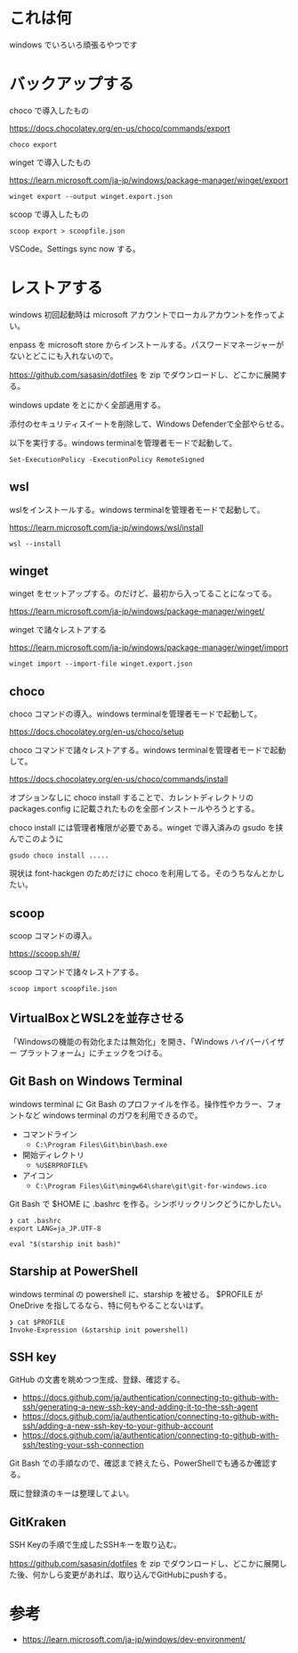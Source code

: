 # これは何

windows でいろいろ頑張るやつです

# バックアップする

choco で導入したもの

https://docs.chocolatey.org/en-us/choco/commands/export

```
choco export
```

winget で導入したもの

https://learn.microsoft.com/ja-jp/windows/package-manager/winget/export

```
winget export --output winget.export.json
```

scoop で導入したもの

```
scoop export > scoopfile.json
```

VSCode。Settings sync now する。

# レストアする

windows 初回起動時は microsoft アカウントでローカルアカウントを作ってよい。

enpass を microsoft store からインストールする。パスワードマネージャーがないとどこにも入れないので。

https://github.com/sasasin/dotfiles を zip でダウンロードし、どこかに展開する。

windows update をとにかく全部適用する。

添付のセキュリティスイートを削除して、Windows Defenderで全部やらせる。

以下を実行する。windows terminalを管理者モードで起動して。

```
Set-ExecutionPolicy -ExecutionPolicy RemoteSigned
```

## wsl

wslをインストールする。windows terminalを管理者モードで起動して。

https://learn.microsoft.com/ja-jp/windows/wsl/install

```
wsl --install
```

## winget

winget をセットアップする。のだけど、最初から入ってることになってる。

https://learn.microsoft.com/ja-jp/windows/package-manager/winget/

winget で諸々レストアする

https://learn.microsoft.com/ja-jp/windows/package-manager/winget/import

```
winget import --import-file winget.export.json
```

## choco

choco コマンドの導入。windows terminalを管理者モードで起動して。

https://docs.chocolatey.org/en-us/choco/setup

choco コマンドで諸々レストアする。windows terminalを管理者モードで起動して。

https://docs.chocolatey.org/en-us/choco/commands/install

オプションなしに choco install することで、カレントディレクトリの packages.config に記載されたものを全部インストールやろうとする。

choco install には管理者権限が必要である。winget で導入済みの gsudo を挟んでこのように

```
gsudo choco install .....
```

現状は font-hackgen のためだけに choco を利用してる。そのうちなんとかしたい。

## scoop

scoop コマンドの導入。

https://scoop.sh/#/

scoop コマンドで諸々レストアする。

```
scoop import scoopfile.json
```

## VirtualBoxとWSL2を並存させる

「Windowsの機能の有効化または無効化」を開き、「Windows ハイパーバイザー プラットフォーム」にチェックをつける。

## Git Bash on Windows Terminal

windows terminal に Git Bash のプロファイルを作る。操作性やカラー、フォントなど windows terminal のガワを利用できるので。

* コマンドライン
    * `C:\Program Files\Git\bin\bash.exe`
* 開始ディレクトリ
    * `%USERPROFILE%`
* アイコン
    * `C:\Program Files\Git\mingw64\share\git\git-for-windows.ico`

Git Bash で $HOME に .bashrc を作る。シンボリックリンクどうにかしたい。

```
❯ cat .bashrc
export LANG=ja_JP.UTF-8

eval "$(starship init bash)"
```

## Starship at PowerShell

windows terminal の powershell に、starship を被せる。 $PROFILE が OneDrive を指してるなら、特に何もやることないはず。

```
❯ cat $PROFILE
Invoke-Expression (&starship init powershell)
```

## SSH key

GitHub の文書を眺めつつ生成、登録、確認する。

* https://docs.github.com/ja/authentication/connecting-to-github-with-ssh/generating-a-new-ssh-key-and-adding-it-to-the-ssh-agent
* https://docs.github.com/ja/authentication/connecting-to-github-with-ssh/adding-a-new-ssh-key-to-your-github-account
* https://docs.github.com/ja/authentication/connecting-to-github-with-ssh/testing-your-ssh-connection

Git Bash での手順なので、確認まで終えたら、PowerShellでも通るか確認する。

既に登録済のキーは整理してよい。

## GitKraken

SSH Keyの手順で生成したSSHキーを取り込む。

https://github.com/sasasin/dotfiles を zip でダウンロードし、どこかに展開した後、何かしら変更があれば、取り込んでGitHubにpushする。

# 参考

* https://learn.microsoft.com/ja-jp/windows/dev-environment/
